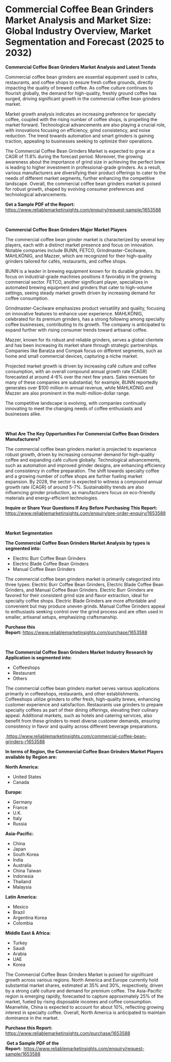 <p><h1>Commercial Coffee Bean Grinders Market Analysis and Market Size: Global Industry Overview, Market Segmentation and Forecast (2025 to 2032)</h1></p><p><strong>Commercial Coffee Bean Grinders Market Analysis and Latest Trends</strong></p>
<p><p>Commercial coffee bean grinders are essential equipment used in cafes, restaurants, and coffee shops to ensure fresh coffee grounds, directly impacting the quality of brewed coffee. As coffee culture continues to flourish globally, the demand for high-quality, freshly ground coffee has surged, driving significant growth in the commercial coffee bean grinders market.</p><p>Market growth analysis indicates an increasing preference for specialty coffee, coupled with the rising number of coffee shops, is propelling the market forward. Technological advancements are also playing a crucial role, with innovations focusing on efficiency, grind consistency, and noise reduction. The trend towards automation and smart grinders is gaining traction, appealing to businesses seeking to optimize their operations.</p><p>The Commercial Coffee Bean Grinders Market is expected to grow at a CAGR of 11.8% during the forecast period. Moreover, the growing awareness about the importance of grind size in achieving the perfect brew is leading to higher investment in professional-grade grinders. As a result, various manufacturers are diversifying their product offerings to cater to the needs of different market segments, further enhancing the competitive landscape. Overall, the commercial coffee bean grinders market is poised for robust growth, shaped by evolving consumer preferences and technological advancements.</p></p>
<p><strong>Get a Sample PDF of the Report:&nbsp;</strong> <a href="https://www.reliablemarketinsights.com/enquiry/request-sample/1653588?utm_campaign=2735&utm_medium=2&utm_source=Github&utm_content=ia&utm_term=16042025&utm_id=commercial-coffee-bean-grinders">https://www.reliablemarketinsights.com/enquiry/request-sample/1653588</a></p>
<p>&nbsp;</p>
<p><strong>Commercial Coffee Bean Grinders Major Market Players</strong></p>
<p><p>The commercial coffee bean grinder market is characterized by several key players, each with a distinct market presence and focus on innovation. Notable companies include BUNN, FETCO, Grindmaster-Cecilware, MAHLKÖNIG, and Mazzer, which are recognized for their high-quality grinders tailored for cafés, restaurants, and coffee shops.</p><p>BUNN is a leader in brewing equipment known for its durable grinders. Its focus on industrial-grade machines positions it favorably in the growing commercial sector. FETCO, another significant player, specializes in automated brewing equipment and grinders that cater to high-volume settings, seeing steady market growth driven by increasing demand for coffee consumption.</p><p>Grindmaster-Cecilware emphasizes product versatility and quality, focusing on innovative features to enhance user experience. MAHLKÖNIG, celebrated for its premium grinders, has a strong following among specialty coffee businesses, contributing to its growth. The company is anticipated to expand further with rising consumer trends toward artisanal coffee.</p><p>Mazzer, known for its robust and reliable grinders, serves a global clientele and has been increasing its market share through strategic partnerships. Companies like Baratza and Compak focus on different segments, such as home and small commercial devices, capturing a niche market.</p><p>Projected market growth is driven by increasing café culture and coffee consumption, with an overall compound annual growth rate (CAGR) forecasted at around 4-6% over the next few years. Sales revenues for many of these companies are substantial; for example, BUNN reportedly generates over $100 million in annual revenue, while MAHLKÖNIG and Mazzer are also prominent in the multi-million-dollar range.</p><p>The competitive landscape is evolving, with companies continually innovating to meet the changing needs of coffee enthusiasts and businesses alike.</p></p>
<p>&nbsp;</p>
<p><strong>What Are The Key Opportunities For Commercial Coffee Bean Grinders Manufacturers?</strong></p>
<p><p>The commercial coffee bean grinders market is projected to experience robust growth, driven by increasing consumer demand for high-quality coffee and expanding café culture globally. Technological advancements, such as automation and improved grinder designs, are enhancing efficiency and consistency in coffee preparation. The shift towards specialty coffee and a growing number of coffee shops are further fueling market expansion. By 2028, the sector is expected to witness a compound annual growth rate (CAGR) of around 5-7%. Sustainability trends are also influencing grinder production, as manufacturers focus on eco-friendly materials and energy-efficient technologies.</p></p>
<p><strong>Inquire or Share Your Questions If Any Before Purchasing This Report:</strong> <a href="https://www.reliablemarketinsights.com/enquiry/pre-order-enquiry/1653588?utm_campaign=2735&utm_medium=2&utm_source=Github&utm_content=ia&utm_term=16042025&utm_id=commercial-coffee-bean-grinders">https://www.reliablemarketinsights.com/enquiry/pre-order-enquiry/1653588</a></p>
<p>&nbsp;</p>
<p><strong>Market Segmentation</strong></p>
<p><strong>The Commercial Coffee Bean Grinders Market Analysis by types is segmented into:</strong></p>
<p><ul><li>Electric Burr Coffee Bean Grinders</li><li>Electric Blade Coffee Bean Grinders</li><li>Manual Coffee Bean Grinders</li></ul></p>
<p><p>The commercial coffee bean grinders market is primarily categorized into three types: Electric Burr Coffee Bean Grinders, Electric Blade Coffee Bean Grinders, and Manual Coffee Bean Grinders. Electric Burr Grinders are favored for their consistent grind size and flavor extraction, ideal for specialty coffee shops. Electric Blade Grinders are more affordable and convenient but may produce uneven grinds. Manual Coffee Grinders appeal to enthusiasts seeking control over the grind process and are often used in smaller, artisanal setups, emphasizing craftsmanship.</p></p>
<p><strong>Purchase this Report:&nbsp;</strong><a href="https://www.reliablemarketinsights.com/purchase/1653588?utm_campaign=2735&utm_medium=2&utm_source=Github&utm_content=ia&utm_term=16042025&utm_id=commercial-coffee-bean-grinders">https://www.reliablemarketinsights.com/purchase/1653588</a></p>
<p>&nbsp;</p>
<p><strong>The Commercial Coffee Bean Grinders Market Industry Research by Application is segmented into:</strong></p>
<p><ul><li>Coffeeshops</li><li>Restaurant</li><li>Others</li></ul></p>
<p><p>The commercial coffee bean grinders market serves various applications primarily in coffeeshops, restaurants, and other establishments. Coffeeshops utilize grinders to offer fresh, high-quality brews, enhancing customer experience and satisfaction. Restaurants use grinders to prepare specialty coffees as part of their dining offerings, elevating their culinary appeal. Additional markets, such as hotels and catering services, also benefit from these grinders to meet diverse customer demands, ensuring consistency in flavor and quality across different beverage preparations.</p></p>
<p><a href="https://www.reliablemarketinsights.com/commercial-coffee-bean-grinders-r1653588?utm_campaign=2735&utm_medium=2&utm_source=Github&utm_content=ia&utm_term=16042025&utm_id=commercial-coffee-bean-grinders">&nbsp;https://www.reliablemarketinsights.com/commercial-coffee-bean-grinders-r1653588</a></p>
<p><strong>In terms of Region, the Commercial Coffee Bean Grinders Market Players available by Region are:</strong></p>
<p>
    <p> <strong> North America: </strong>
        <ul>
            <li>United States</li>
            <li>Canada</li>
        </ul>
        </p> 
    <p> <strong> Europe: </strong>
        <ul>
            <li>Germany</li>
            <li>France</li>
            <li>U.K.</li>
            <li>Italy</li>
            <li>Russia</li>
        </ul>
        </p> 
    <p> <strong> Asia-Pacific: </strong>
        <ul>
            <li>China</li>
            <li>Japan</li>
            <li>South Korea</li>
            <li>India</li>
            <li>Australia</li>
            <li>China Taiwan</li>
            <li>Indonesia</li>
            <li>Thailand</li>
            <li>Malaysia</li>
        </ul>
        </p> 
    <p> <strong> Latin America: </strong>
        <ul>
            <li>Mexico</li>
            <li>Brazil</li>
            <li>Argentina Korea</li>
            <li>Colombia</li>
        </ul>
        </p> 
    <p> <strong> Middle East & Africa: </strong>
        <ul>
            <li>Turkey</li>
            <li>Saudi</li>
            <li>Arabia</li>
            <li>UAE</li>
            <li>Korea</li>
        </ul>
    </p>
    </p>
<p><p>The Commercial Coffee Bean Grinders Market is poised for significant growth across various regions. North America and Europe currently hold substantial market shares, estimated at 35% and 30%, respectively, driven by a strong café culture and demand for premium coffee. The Asia-Pacific region is emerging rapidly, forecasted to capture approximately 25% of the market, fueled by rising disposable incomes and coffee consumption. Meanwhile, China is expected to account for about 10%, reflecting growing interest in specialty coffee. Overall, North America is anticipated to maintain dominance in the market.</p></p>
<p><strong>Purchase this Report: </strong><a href="https://www.reliablemarketinsights.com/purchase/1653588?utm_campaign=2735&utm_medium=2&utm_source=Github&utm_content=ia&utm_term=16042025&utm_id=commercial-coffee-bean-grinders">https://www.reliablemarketinsights.com/purchase/1653588</a></p>
<p>&nbsp;<strong>Get a Sample PDF of the Report:&nbsp;&nbsp;</strong><a href="https://www.reliablemarketinsights.com/enquiry/request-sample/1653588?utm_campaign=2735&utm_medium=2&utm_source=Github&utm_content=ia&utm_term=16042025&utm_id=commercial-coffee-bean-grinders">https://www.reliablemarketinsights.com/enquiry/request-sample/1653588</a></p>
<p><strong></strong></p>
<p><p></p><p></p><p></p></p>